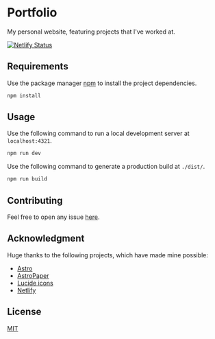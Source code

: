 # Portfolio

My personal website, featuring projects that I've worked at.

[![Netlify Status](https://api.netlify.com/api/v1/badges/f5bd4038-68b5-4ffc-ba5e-d331dc060ee4/deploy-status)](https://app.netlify.com/sites/lorenzo-capalbo/deploys)

## Requirements

Use the package manager [npm](https://www.npmjs.com/package/npm) to install the project dependencies.

```bash
npm install
```

## Usage

Use the following command to run a local development server at `localhost:4321`.

```bash
npm run dev
```

Use the following command to generate a production build at `./dist/`.

```bash
npm run build
```

## Contributing

Feel free to open any issue [here](https://gitlab.com/KL-B0/portfolio/-/issues).

## Acknowledgment

Huge thanks to the following projects, which have made mine possible:

- [Astro](https://astro.build/)
- [AstroPaper](https://astro-paper.pages.dev/)
- [Lucide icons](https://lucide.dev/)
- [Netlify](https://www.netlify.com/)

## License

[MIT](https://choosealicense.com/licenses/mit/)
